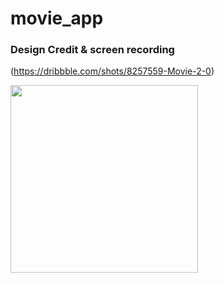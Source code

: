 # movie_app

### Design Credit & screen recording

(<https://dribbble.com/shots/8257559-Movie-2-0>)

<img src="https://raw.githubusercontent.com/watery-desert/assets/main/movie_2_dimest/recording.gif"  width="300"/>

